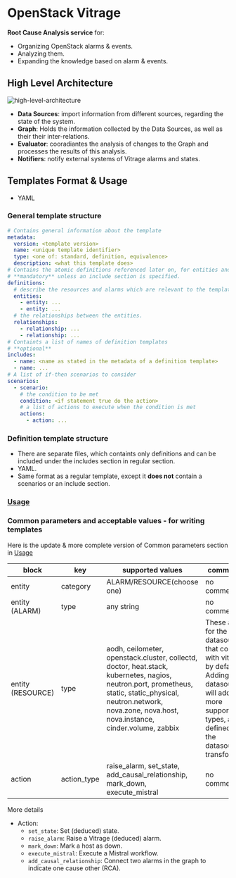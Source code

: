 # OpenStack Vitrage

**Root Cause Analysis service** for:
* Organizing OpenStack alarms & events.
* Analyzing them.
* Expanding the knowledge based on alarm & events.

## High Level Architecture

![high-level-architecture](https://docs.openstack.org/vitrage/latest/_images/vitrage_graph_architecture.png)

* **Data Sources**: import information from different sources, regarding the state of the system.
* **Graph**: Holds the information collected by the Data Sources, as well as their their inter-relations.
* **Evaluator**: cooradiantes the analysis of changes to the Graph and processes the results of this analysis.
* **Notifiers**: notify external systems of Vitrage alarms and states.

## Templates Format & Usage

* YAML

### General template structure

```yaml
# Contains general information about the template
metadata:
  version: <template version>
  name: <unique template identifier>
  type: <one of: standard, definition, equivalence>
  description: <what this template does>
# Contains the atomic definitions referenced later on, for entities and relationships
# **mandatory** unless an include section is specified.
definitions:
  # describe the resources and alarms which are relevant to the template scenario
  entities:
    - entity: ...
    - entity: ...
  # the relationships between the entities.
  relationships:
    - relationship: ...
    - relationship: ...
# Containts a list of names of definition templates
# **optional**
includes:
  - name: <name as stated in the metadata of a definition template>
  - name: ...
# A list of if-then scenarios to consider
scenarios:
  - scenario:
    # the condition to be met
    condition: <if statement true do the action>
    # a list of actions to execute when the condition is met
    actions:
      - action: ...
```

### Definition template structure

* There are separate files, which containts only definitions and can be included under the includes section in regular section.
* YAML.
* Same format as a regular template, except it **does not** contain a scenarios or an include section.

### [Usage](https://docs.openstack.org/vitrage/latest/contributor/vitrage-template-format.html#usage)

### Common parameters and acceptable values - for writing templates

Here is the update & more complete version of Common parameters section in [Usage](https://docs.openstack.org/vitrage/latest/contributor/vitrage-template-format.html#usage)

| block             | key         | supported values                                                                                                                                                                                                      | comments                                                                                                                                                    |
| ----------------- | ----------- | --------------------------------------------------------------------------------------------------------------------------------------------------------------------------------------------------------------------- | ----------------------------------------------------------------------------------------------------------------------------------------------------------- |
| entity            | category    | ALARM/RESOURCE(choose one)                                                                                                                                                                                            | no comment                                                                                                                                                  |
| entity (ALARM)    | type        | any string                                                                                                                                                                                                            | no comment                                                                                                                                                  |
| entity (RESOURCE) | type        | aodh, ceilometer, openstack.cluster, collectd, doctor, heat.stack, kubernetes, nagios, neutron.port, prometheus, static, static_physical, neutron.network, nova.zone, nova.host, nova.instance, cinder.volume, zabbix | These are for the datasources that come with vitrage by default. Adding datasources will add more supported types, as defined in the datasource transformer |
| action            | action_type | raise_alarm, set_state, add_causal_relationship, mark_down, execute_mistral                                                                                                                                           | no comment                                                                                                                                                  |
More details

* Action:
    * `set_state`: Set (deduced) state.
    * `raise_alarm`: Raise a Vitrage (deduced) alarm.
    * `mark_down`: Mark a host as down.
    * `execute_mistral`: Execute a Mistral workflow.
    * `add_causal_relationship`: Connect two alarms in the graph to indicate one cause other (RCA).
